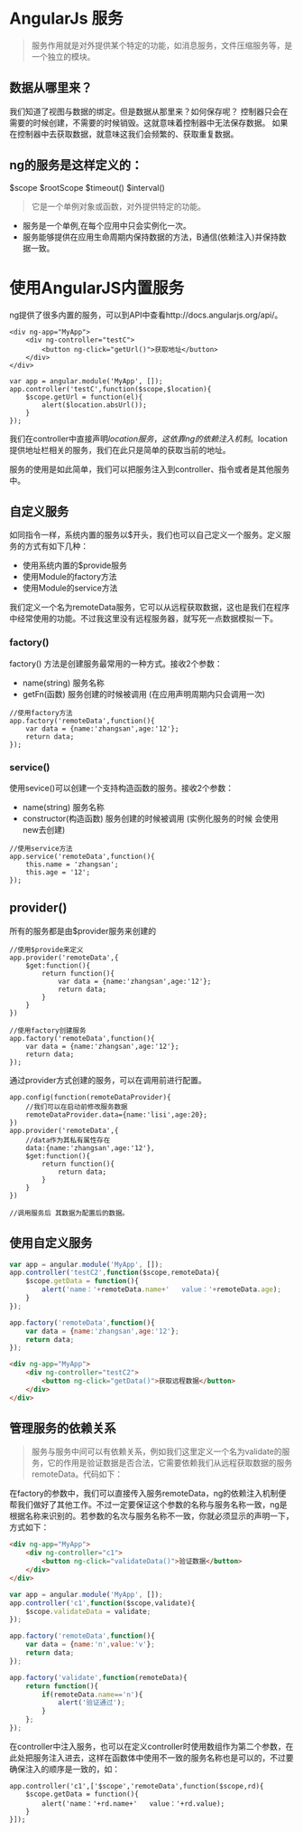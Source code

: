 # AngularJs 服务
> 服务作用就是对外提供某个特定的功能，如消息服务，文件压缩服务等，是一个独立的模块。

## 数据从哪里来？
我们知道了视图与数据的绑定。但是数据从那里来？如何保存呢？
控制器只会在需要的时候创建，不需要的时候销毁。这就意味着控制器中无法保存数据。
如果在控制器中去获取数据，就意味这我们会频繁的、获取重复数据。

## ng的服务是这样定义的：
$scope $rootScope   $timeout() $interval()
> 它是一个单例对象或函数，对外提供特定的功能。
- 服务是一个单例,在每个应用中只会实例化一次。
- 服务能够提供在应用生命周期内保持数据的方法，B通信(依赖注入)并保持数据一致。


# 使用AngularJS内置服务
ng提供了很多内置的服务，可以到API中查看http://docs.angularjs.org/api/。
```
<div ng-app="MyApp">
	<div ng-controller="testC">
	    <button ng-click="getUrl()">获取地址</button>
	</div>
</div>
```
```
var app = angular.module('MyApp', []);
app.controller('testC',function($scope,$location){
    $scope.getUrl = function(el){
    	alert($location.absUrl());
    }
});
```
我们在controller中直接声明$location服务，这依靠ng的依赖注入机制。$location提供地址栏相关的服务，我们在此只是简单的获取当前的地址。

服务的使用是如此简单，我们可以把服务注入到controller、指令或者是其他服务中。

## 自定义服务
如同指令一样，系统内置的服务以$开头，我们也可以自己定义一个服务。定义服务的方式有如下几种：

- 使用系统内置的$provide服务
- 使用Module的factory方法
- 使用Module的service方法

我们定义一个名为remoteData服务，它可以从远程获取数据，这也是我们在程序中经常使用的功能。不过我这里没有远程服务器，就写死一点数据模拟一下。
### factory()
factory() 方法是创建服务最常用的一种方式。接收2个参数：
- name(string) 服务名称
- getFn(函数)  服务创建的时候被调用 (在应用声明周期内只会调用一次)

```
//使用factory方法
app.factory('remoteData',function(){
    var data = {name:'zhangsan',age:'12'};
    return data;
});
```

### service()
使用sevice()可以创建一个支持构造函数的服务。接收2个参数：
- name(string) 服务名称
- constructor(构造函数)  服务创建的时候被调用 (实例化服务的时候 会使用new去创建)
```
//使用service方法
app.service('remoteData',function(){
    this.name = 'zhangsan';
    this.age = '12';
});
```

## provider()
所有的服务都是由$provider服务来创建的
```
//使用$provide来定义
app.provider('remoteData',{
    $get:function(){
        return function(){
            var data = {name:'zhangsan',age:'12'};
            return data;
        }   
    }
})

//使用factory创建服务
app.factory('remoteData',function(){
    var data = {name:'zhangsan',age:'12'};
    return data;
});
```
通过provider方式创建的服务，可以在调用前进行配置。
```
app.config(function(remoteDataProvider){
    //我们可以在启动前修改服务数据
    remoteDataProvider.data={name:'lisi',age:20};
})
app.provider('remoteData',{
    //data作为其私有属性存在
    data:{name:'zhangsan',age:'12'},
    $get:function(){
        return function(){
            return data;
        }
    }
})

//调用服务后 其数据为配置后的数据。
```

## 使用自定义服务

```javascript
var app = angular.module('MyApp', []);
app.controller('testC2',function($scope,remoteData){
    $scope.getData = function(){
        alert('name：'+remoteData.name+'   value：'+remoteData.age);
    }
});

app.factory('remoteData',function(){
    var data = {name:'zhangsan',age:'12'};
    return data;
});
```
```html
<div ng-app="MyApp">
    <div ng-controller="testC2">
        <button ng-click="getData()">获取远程数据</button>
    </div>
</div>
```

## 管理服务的依赖关系
> 服务与服务中间可以有依赖关系，例如我们这里定义一个名为validate的服务，它的作用是验证数据是否合法，它需要依赖我们从远程获取数据的服务remoteData。代码如下：

在factory的参数中，我们可以直接传入服务remoteData，ng的依赖注入机制便帮我们做好了其他工作。不过一定要保证这个参数的名称与服务名称一致，ng是根据名称来识别的。若参数的名次与服务名称不一致，你就必须显示的声明一下，方式如下：
```html
<div ng-app="MyApp">
    <div ng-controller="c1">
        <button ng-click="validateData()">验证数据</button>
    </div>
</div>
```
```javascript
var app = angular.module('MyApp', []);
app.controller('c1',function($scope,validate){
    $scope.validateData = validate;
});

app.factory('remoteData',function(){
    var data = {name:'n',value:'v'};
    return data;
});

app.factory('validate',function(remoteData){
    return function(){
        if(remoteData.name=='n'){
            alert('验证通过');
        }
    };
});
```


在controller中注入服务，也可以在定义controller时使用数组作为第二个参数，在此处把服务注入进去，这样在函数体中使用不一致的服务名称也是可以的，不过要确保注入的顺序是一致的，如：
```
app.controller('c1',['$scope','remoteData',function($scope,rd){
    $scope.getData = function(){
        alert('name：'+rd.name+'   value：'+rd.value);
    }
}]);
```